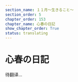 ```yaml
---
section_name: １１月～生きること～
section_order: 5
chapter_order: 153
chapter_name: 心春の日記
show_chapter_order: True
status: translating
---
```


# 心春の日記
待翻译...
